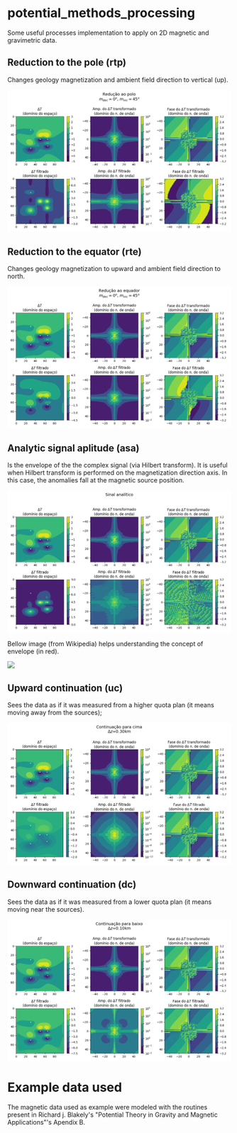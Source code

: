# potential_methods_processing

Some useful processes implementation to apply on 2D magnetic and gravimetric data.


## Reduction to the pole (rtp)

Changes geology magnetization and ambient field direction to vertical (up).

![](rtp_md0_mi45.png)


## Reduction to the equator (rte)

Changes geology magnetization to upward and ambient field direction to north.

![](rte_md0_mi45.png)


## Analytic signal aplitude (asa)

Is the envelope of the the complex signal (via Hilbert transform). It is useful when Hilbert transform is performed on the magnetization direction axis. In this case, the anomalies fall at the magnetic source position.

![](asa45.png)

Bellow image (from Wikipedia) helps understanding the concept of envelope (in red).

![](https://upload.wikimedia.org/wikipedia/commons/thumb/d/d7/Analytic.svg/1024px-Analytic.svg.png)



## Upward continuation (uc)

Sees the data as if it was measured from a higher quota plan (it means moving away from the sources);

![](uc_dz03.png)


## Downward continuation (dc)

Sees the data as if it was measured from a lower quota plan (it means moving near the sources).

![](dc_dz0.1.png)


# Example data used

The magnetic data used as example were modeled with the routines present in Richard j. Blakely's "Potential Theory in Gravity and Magnetic Applications"'s Apendix B.
